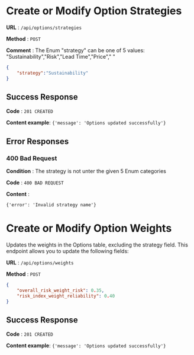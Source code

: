# Create or Modify Option Strategies

**URL** : `/api/options/strategies`

**Method** : `POST`

**Comment** : The Enum "strategy" can be one of 5 values: "Sustainability","Risk","Lead Time","Price"," "

```json
{
    "strategy":"Sustainability"
}
```

## Success Response

**Code** : `201 CREATED`

**Content example**: `{'message': 'Options updated successfully'}`

## Error Responses

### 400 Bad Request

**Condition** : The strategy is not unter the given 5 Enum categories

**Code** : `400 BAD REQUEST`

**Content** : 

`{'error': 'Invalid strategy name'}`

# Create or Modify Option Weights

Updates the weights in the Options table, excluding the strategy field. This endpoint allows you to update the following fields:

**URL** : `/api/options/weights`

**Method** : `POST`

```json
{
    "overall_risk_weight_risk": 0.35,
    "risk_index_weight_reliability": 0.40
}
```

## Success Response

**Code** : `201 CREATED`

**Content example**: `{'message': 'Options updated successfully'}`